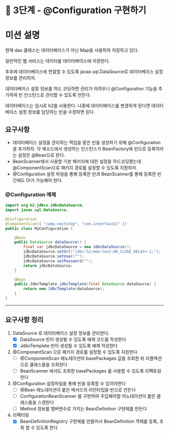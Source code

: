 # 🚀 3단계 - @Configuration 구현하기

# **미션 설명**

현재 dao 클래스는 데이터베이스가 아닌 Map을 사용하여 저장하고 있다.

일반적인 웹 서비스는 데이터를 데이터베이스에 저장한다.

추후에 데이터베이스에 연결할 수 있도록 javax.sql.DataSource로 데이터베이스 설정 정보를 관리하자.

데이터베이스 설정 정보를 하드 코딩하면 관리가 어려우니 @Configuration 기능을 추가하여 빈 인스턴스로 관리할 수 있도록 만든다.

데이터베이스는 임시로 h2를 사용한다. 나중에 데이터베이스를 변경하게 된다면 데이터베이스 설정 정보를 담당하는 빈을 수정하면 된다.

## **요구사항**

- 데이터베이스 설정을 관리하는 책임을 맡은 빈을 생성하기 위해 @Configuration을 추가하자. 각 메소드에서 생성하는 인스턴스가 BeanFactory에 빈으로 등록하라는 설정은 @Bean으로 한다.
- BeanScanner에서 사용할 기본 패키지에 대한 설정을 하드코딩했는데 @ComponentScan으로 패키지 경로를 설정할 수 있도록 지원하자.
- @Configuration 설정 파일을 통해 등록한 빈과 BeanScanner를 통해 등록한 빈 간에도 DI가 가능해야 한다.

### **@Configuration 예제**

```java
import org.h2.jdbcx.JdbcDataSource;
import javax.sql.DataSource;

@Configuration
@ComponentScan({ "camp.nextstep", "com.interface21" })
public class MyConfiguration {

    @Bean
    public DataSource dataSource() {
        final var jdbcDataSource = new JdbcDataSource();
        jdbcDataSource.setUrl("jdbc:h2:mem:test;DB_CLOSE_DELAY=-1;");
        jdbcDataSource.setUser("");
        jdbcDataSource.setPassword("");
        return jdbcDataSource;
    }

    @Bean
    public JdbcTemplate jdbcTemplate(final DataSource dataSource) {
        return new JdbcTemplate(dataSource);
    }
}
```

---
## 요구사항 정리

1. DataSource 로 데이터베이스 설정 정보를 관리한다.
   - [x] DataSource 빈이 생성될 수 있도록 예제 코드를 작성한다
   - [x] JdbcTemplate 빈이 생성될 수 있도록 예제 작성한다
2. @ComponentScan 으로 패키지 경로를 설정할 수 있도록 지원한다
   - [ ] @ComponentScan 애노테이션의 basePackages 값을 조회한 뒤 리플렉션으로 클래스들을 조회한다
   - [ ] BeanScanner 에서도 조회한 basePackages 를 사용할 수 있도록 리팩토링한다 
3. @Configuration 설정파일을 통해 빈을 등록할 수 있어야한다
   - [ ] @Bean 애노테이션이 붙은 메서드의 리턴타입을 빈으로 만든다
   - [ ] ConfigurationBeanScanner 를 구현하여 주입해야할 어노테이션이 붙은 클래스들을 스캔한다
   - [ ] Method 정보를 멤버변수로 가지는 BeanDefinition 구현체를 만든다 
4. 리팩터링
   - [x] BeanDefinitionRegistry 구현체를 만들어서 BeanDefinition 객체를 등록, 조회 할 수 있도록 한다